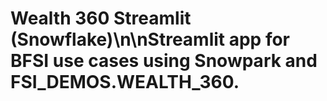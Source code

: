 # Wealth 360 Streamlit (Snowflake)\n\nStreamlit app for BFSI use cases using Snowpark and FSI_DEMOS.WEALTH_360.
